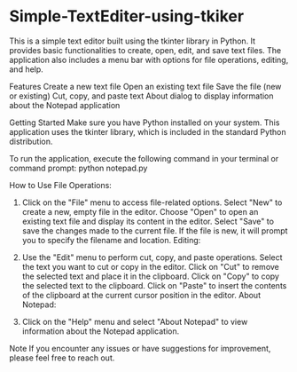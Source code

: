 # Simple-TextEditer-using-tkiker

This is a simple text editor built using the tkinter library in Python. It provides basic functionalities to create, open, edit, and save text files. The application also includes a menu bar with options for file operations, editing, and help.

Features
Create a new text file
Open an existing text file
Save the file (new or existing)
Cut, copy, and paste text
About dialog to display information about the Notepad application

Getting Started
Make sure you have Python installed on your system. This application uses the tkinter library, which is included in the standard Python distribution.

To run the application, execute the following command in your terminal or command prompt:
python notepad.py

How to Use
File Operations:

1. Click on the "File" menu to access file-related options.
Select "New" to create a new, empty file in the editor.
Choose "Open" to open an existing text file and display its content in the editor.
Select "Save" to save the changes made to the current file. If the file is new, it will prompt you to specify the filename and location.
Editing:

2. Use the "Edit" menu to perform cut, copy, and paste operations.
Select the text you want to cut or copy in the editor.
Click on "Cut" to remove the selected text and place it in the clipboard.
Click on "Copy" to copy the selected text to the clipboard.
Click on "Paste" to insert the contents of the clipboard at the current cursor position in the editor.
About Notepad:

3. Click on the "Help" menu and select "About Notepad" to view information about the Notepad application.
   
Note
If you encounter any issues or have suggestions for improvement, please feel free to reach out.
